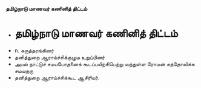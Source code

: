 **தமிழ்நாடு மாணவர் கணினித் திட்டம்**
- # தமிழ்நாடு மாணவர் கணினித் திட்டம்
- n. கருத்தரங்கினர்
- தனித்துறை ஆராய்ச்சிக்குழும உறுப்பினர்
- அயல் நாட்டுச் சமயபோதனைக் கூடப்பயிற்சிபெற்று வந்துள்ள ரோமன் கத்தோலிக்க சமயகுரு
- தனித்துறை ஆராய்ச்சிக்கூட ஆசிரியர்.

